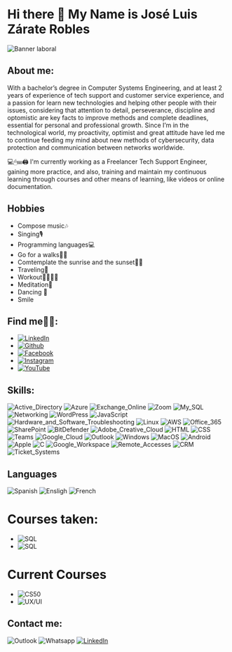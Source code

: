 # Hi there 👋 My Name is José Luis Zárate Robles
![Banner laboral](https://github.com/jlzarate/jlzarate/assets/103462837/58ae9b1f-ed43-4536-a755-308c8dfc9c58)


## About me:
With a bachelor’s degree in Computer Systems Engineering, and at least 2 years of experience of tech support and customer service experience, and a passion for learn new technologies and helping other people with their issues, considering that attention to detail, perseverance, discipline and optomistic are key facts to improve methods and complete deadlines, essential for personal and professional growth.
Since I’m in the technological world, my proactivity, optimist and great attitude have led me to continue feeding my mind about new methods of cybersecurity, data protection and communication between networks worldwide.

💻🖱⌨🖨 I'm currently working as a Freelancer Tech Support Engineer, gaining more practice, and also, training and maintain my continuous learning through courses and other means of learning, like videos or online documentation.

## Hobbies
- Compose music🎶                                                                    
- Singing🎙                                                                               
- Programming languages💻
- Go for a walks🚶‍♂️ 
- Comtemplate the sunrise and the sunset🌄🌅           
- Traveling🛫
- Workout💪🦵🤸‍♂️
- Meditation🙂
- Dancing 🕺
- Smile


## Find me🔔📱:
- [![LinkedIn](https://img.shields.io/badge/José_Luis_Zárate_Robles-blue?style=for-the-badge&logo=linkedin)](https://www.linkedin.com/in/jose-luis-zarate-robles-982a2a204/)
- [![Github](https://img.shields.io/badge/jlzarate-black?style=for-the-badge&logo=github)](https://github/jlzarate)
- [![Facebook](https://img.shields.io/badge/joseluis.zaraterobles-blue?style=for-the-badge&logo=facebook)](https://www.facebook.com/joseluis.zaraterobles)
- [![Instagram](https://img.shields.io/badge/jlzaraterobles-purple?style=for-the-badge&logo=instagram)](https://www.instagram.com/jlzaraterobles/)
- [![YouTube](https://img.shields.io/badge/José_Luis_Zárate_Robles-c20000?style=for-the-badge&logo=youtube)](https://www.youtube.com/channel/UCIL2QeTcRmr56cS9BSKNGOA)

## Skills:
![Active_Directory](https://img.shields.io/badge/Active%20Directory-blue?style=for-the-badge&logo=microsoft)
![Azure](https://img.shields.io/badge/Azure-blue?style=for-the-badge&logo=microsoftazure)
![Exchange_Online](https://img.shields.io/badge/Exchange%20Online-blue?style=for-the-badge&logo=microsoftexchange)
![Zoom](https://img.shields.io/badge/Zoom-blue?style=for-the-badge&logo=zoom)
![My_SQL](https://img.shields.io/badge/My_SQL-blue?style=for-the-badge&logo=mysql)
![Networking](https://img.shields.io/badge/Networking-black?style=for-the-badge&logo=?)
![WordPress](https://img.shields.io/badge/WordPress-black?style=for-the-badge&logo=WordPress)
![JavaScript](https://img.shields.io/badge/JavaScript-black?style=for-the-badge&logo=javascript)
![Hardware_and_Software_Troubleshooting](https://img.shields.io/badge/Hardware_and_Software_Troubleshooting-black?style=for-the-badge&logo=opensourcehardware)
![Linux](https://img.shields.io/badge/Linux-blue?style=for-the-badge&logo=linux)
![AWS](https://img.shields.io/badge/AWS-ec8800?style=for-the-badge&logo=amazonaws)
![Office_365](https://img.shields.io/badge/Office_365-c20000?style=for-the-badge&logo=microsoftoffice)
![SharePoint](https://img.shields.io/badge/SharePoint-c20000?style=for-the-badge&logo=microsoftsharepoint)
![BitDefender](https://img.shields.io/badge/BitDefender-c20000?style=for-the-badge&logo=bitdefender)
![Adobe_Creative_Cloud](https://img.shields.io/badge/Adobe_Creative_Cloud-c20000?style=for-the-badge&logo=adobecreativecloud)
![HTML](https://img.shields.io/badge/HTML-c20000?style=for-the-badge&logo=html5)
![CSS](https://img.shields.io/badge/CSS-022a76?style=for-the-badge&logo=css3)
![Teams](https://img.shields.io/badge/Teams-purple?style=for-the-badge&logo=microsoftteams)
![Google_Cloud](https://img.shields.io/badge/Google_Cloud-022a76?style=for-the-badge&logo=googlecloud)
![Outlook](https://img.shields.io/badge/Outlook-022a76?style=for-the-badge&logo=microsoftoutlook)
![Windows](https://img.shields.io/badge/Windows-022a76?style=for-the-badge&logo=windows)
![MacOS](https://img.shields.io/badge/MacOS-025776?style=for-the-badge&logo=macos)
![Android](https://img.shields.io/badge/Android_Devices-green?style=for-the-badge&logo=android)
![Apple](https://img.shields.io/badge/Apple_Devices-grey?style=for-the-badge&logo=apple)
![C](https://img.shields.io/badge/C-grey?style=for-the-badge&logo=c)
![Google_Workspace](https://img.shields.io/badge/Google_Workspace-419f00?style=for-the-badge&logo=google)
![Remote_Accesses](https://img.shields.io/badge/Remote_Accesses-02253d?style=for-the-badge&logo=?)
![CRM](https://img.shields.io/badge/CRM-yellow?style=for-the-badge&logo=?)
![Ticket_Systems](https://img.shields.io/badge/Ticket_Systems-yellow?style=for-the-badge&logo=?)

## Languages
![Spanish](https://img.shields.io/badge/Spanish-NATIVE-022a76)
![Ensligh](https://img.shields.io/badge/English-PROFESSIONAL-4d82be)
![French](https://img.shields.io/badge/French-Intermediate-84b6f4)

# Courses taken:
- ![SQL](https://img.shields.io/badge/Introduction_to_SQL-black?style=for-the-badge&logo=datacamp)
- ![SQL](https://img.shields.io/badge/Intermediate_SQL-black?style=for-the-badge&logo=datacamp)

# Current Courses
- ![CS50](https://img.shields.io/badge/Introduction_to_CS50-black?style=for-the-badge&logo=edx)
- ![UX/UI](https://img.shields.io/badge/UX/UI_Design-black?style=for-the-badge&logo=figma)

## Contact me:
![Outlook](https://img.shields.io/badge/zaraterobles__jl.1096@outlook.com-0078D4?style=for-the-badge&logo=microsoftoutlook) 
![Whatsapp](https://img.shields.io/badge/(+52)_322_205_8449-black?style=for-the-badge&logo=whatsapp)
[![LinkedIn](https://img.shields.io/badge/José_Luis_Zárate_Robles-blue?style=for-the-badge&logo=linkedin)](https://www.linkedin.com/in/jose-luis-zarate-robles-982a2a204/)
